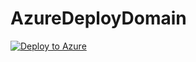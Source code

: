 # AzureDeployDomain
[![Deploy to Azure](https://azurecomcdn.azureedge.net/mediahandler/acomblog/media/Default/blog/deploybutton.png)](https://raw.githubusercontent.com/EnzoDero/AzureDeployDomain/master/azuredeploy.json)
